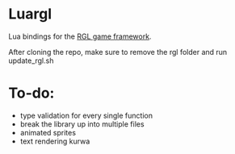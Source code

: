 # Luargl

Lua bindings for the [RGL game framework](https://github.com/rxtthin/rgl). <br/>

After cloning the repo, make sure to remove the rgl folder and run update_rgl.sh

# To-do:

-   type validation for every single function
-   break the library up into multiple files
-   animated sprites
-   text rendering kurwa
